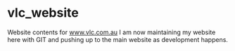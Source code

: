 # vlc_website
Website contents for www.vlc.com.au
I am now maintaining my website here with GIT and pushing up to the main website as development happens.
